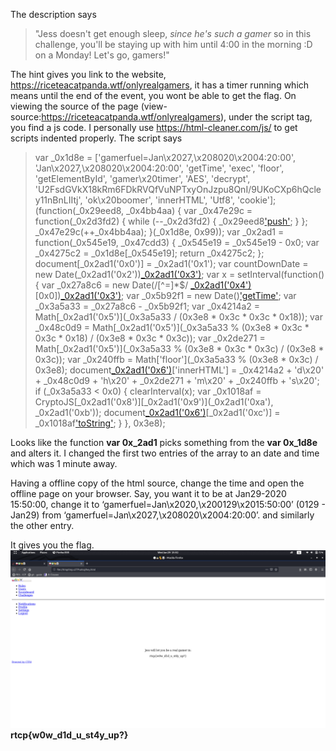 The description says
> "Jess doesn't get enough sleep, _since he's such a gamer_ so in this challenge, you'll be staying up with him until 4:00 in the morning :D on a Monday! Let's go, gamers!"

The hint gives you link to the website, https://riceteacatpanda.wtf/onlyrealgamers, it has a timer running which means until the end of the event, you wont be able to get the flag. 
On viewing the source of the page (view-source:https://riceteacatpanda.wtf/onlyrealgamers), under the script tag, you find a js code. I personally use https://html-cleaner.com/js/ to get scripts indented properly. The script says 

> var _0x1d8e = ['gamerfuel=Jan\x2027,\x208020\x2004:20:00',
> 'Jan\x2027,\x208020\x2004:20:00', 'getTime', 'exec', 'floor',
> 'getElementById', 'gamer\x20timer', 'AES', 'decrypt',
> 'U2FsdGVkX18kRm6FDkRVQfVuNPTxyOnJzpu8QnI/9UKoCXp6hQcley11nBnLIItj',
> 'ok\x20boomer', 'innerHTML', 'Utf8', 'cookie']; (function(_0x29eed8,
> _0x4bb4aa) {
>     var _0x47e29c = function(_0x2d3fd2) {
>         while (--_0x2d3fd2) {
>             _0x29eed8['push'](_0x29eed8['shift']());
>         }
>     };
>     _0x47e29c(++_0x4bb4aa); }(_0x1d8e, 0x99)); var _0x2ad1 = function(_0x545e19, _0x47cdd3) {
>     _0x545e19 = _0x545e19 - 0x0;
>     var _0x4275c2 = _0x1d8e[_0x545e19];
>     return _0x4275c2; }; document[_0x2ad1('0x0')] = _0x2ad1('0x1'); var countDownDate = new Date(_0x2ad1('0x2'))[_0x2ad1('0x3')](); var x
> = setInterval(function() {
>     var _0x27a8c6 = new Date(/[^=]*$/ [_0x2ad1('0x4')](document[_0x2ad1('0x0')])[0x0])[_0x2ad1('0x3')]();
>     var _0x5b92f1 = new Date()['getTime']();
>     var _0x3a5a33 = _0x27a8c6 - _0x5b92f1;
>     var _0x4214a2 = Math[_0x2ad1('0x5')](_0x3a5a33 / (0x3e8 * 0x3c * 0x3c * 0x18));
>     var _0x48c0d9 = Math[_0x2ad1('0x5')](_0x3a5a33 % (0x3e8 * 0x3c * 0x3c * 0x18) / (0x3e8 * 0x3c * 0x3c));
>     var _0x2de271 = Math[_0x2ad1('0x5')](_0x3a5a33 % (0x3e8 * 0x3c * 0x3c) / (0x3e8 * 0x3c));
>     var _0x240ffb = Math['floor'](_0x3a5a33 % (0x3e8 * 0x3c) / 0x3e8);
>     document[_0x2ad1('0x6')](_0x2ad1('0x7'))['innerHTML'] = _0x4214a2 + 'd\x20' + _0x48c0d9 + 'h\x20' + _0x2de271 + 'm\x20' + _0x240ffb + 's\x20';
>     if (_0x3a5a33 < 0x0) {
>         clearInterval(x);
>         var _0x1018af = CryptoJS[_0x2ad1('0x8')][_0x2ad1('0x9')](_0x2ad1('0xa'),
> _0x2ad1('0xb'));
>         document[_0x2ad1('0x6')](_0x2ad1('0x7'))[_0x2ad1('0xc')] = _0x1018af['toString'](CryptoJS['enc'][_0x2ad1('0xd')]);
>     } }, 0x3e8);

Looks like the function **var 0x_2ad1** picks something from the **var 0x_1d8e** and alters it. I changed the first two entries of the array to an date and time which was 1 minute away. 

Having a offline copy of the html source, change the time and open the offline page on your browser.
Say, you want it to be at Jan29-2020 15:50:00, change it
to       ‘gamerfuel=Jan\x2020,\x200129\x2015:50:00’ (0129 - Jan29)
from   ‘gamerfuel=Jan\x2027,\x208020\x2004:20:00’.
and similarly the other entry.

 It gives you the flag. 
![](https://github.com/TheCodeYoda/RiceTeaCatPandaCTF/blob/master/web/No%20Sleep/Screenshot%20from%202020-01-29%2015-52-07.png)
**rtcp{w0w_d1d_u_st4y_up?}**

